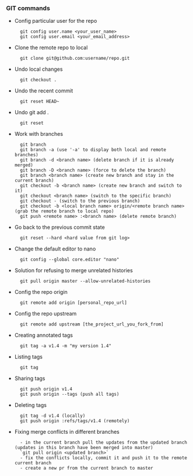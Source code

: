 ### GIT commands

* Config particular user for the repo

        git config user.name <your_user_name>
        git config user.email <your_email_address>

* Clone the remote repo to local

        git clone git@github.com:username/repo.git

* Undo local changes

        git checkout .

* Undo the recent commit

        git reset HEAD~

* Undo git add .       

        git reset

* Work with branches

        git branch
        git branch -a (use '-a' to display both local and remote branches)
        git branch -d <branch name> (delete branch if it is already merged)
        git branch -D <branch name> (force to delete the branch)
        git branch <branch name> (create new branch and stay in the current branch)
        git checkout -b <branch name> (create new branch and switch to it)
        git checkout <branch name> (switch to the specific branch)
        git checkout - (switch to the previous branch)
        git checkout -b <local branch name> origin/<remote branch name> (grab the remote branch to local repo)
        git push <remote name> :<branch name> (delete remote branch)

* Go back to the previous commit state

        git reset --hard <hard value from git log>

* Change the default editor to nano

        git config --global core.editor "nano"

* Solution for refusing to merge unrelated histories

        git pull origin master --allow-unrelated-histories

* Config the repo origin

        git remote add origin [personal_repo_url]

* Config the repo upstream

        git remote add upstream [the_project_url_you_fork_from]

* Creating annotated tags

        git tag -a v1.4 -m "my version 1.4"

* Listing tags

        git tag

* Sharing tags

        git push origin v1.4
        git push origin --tags (push all tags)

* Deleting tags

        git tag -d v1.4 (locally)
        git push origin :refs/tags/v1.4 (remotely)

* Fixing merge conflicts in different branches         

        - in the current branch pull the updates from the updated branch (updates in this branch have been merged into master)       
        `git pull origin <updated branch>`
        - fix the conflicts locally, commit it and push it to the remote current branch      
        - create a new pr from the current branch to master     

